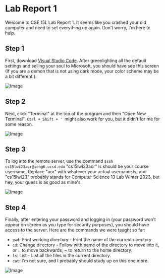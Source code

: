 # Lab Report 1
Welcome to CSE 15L Lab Report 1. It seems like you crashed your old computer and need to set everything up again. Don't worry, I'm here to help.

## Step 1
First, download [Visual Studio Code](https://code.visualstudio.com/). After greenlighting all the default settings and selling your soul to Microsoft, you should have see this screen (If you are a demon that is not using dark mode, your color scheme may be a bit different.):

![Image](Lab1sc1.png)

## Step 2
Next, click "Terminal" at the top of the program and then "Open New Terminal". `Ctrl + Shift + ' `might also work for you, but it didn't for me for some reason. 

![Image](Lab1sc2.png)

## Step 3
To log into the remote server, use the command `$ssh cs15lwi23aor@ieng6.ucsd.edu`
"cs15lwi23aor" is should be your course username. Replace "aor" with whatever your actual username is, and "cs15lwi23" probably stands for Computer Science 13 Lab Winter 2023, but hey, your guess is as good as mine's. 

![Image](Lab1sc3.PNG)

## Step 4
Finally, after entering your password and logging in (your password won't appear on screen as you type for security purposes), you should have access to the server. Here are the commands we were taught so far:

* `pwd`: Print working directory - Print the name of the current directory
* `cd`: Change directory - Follow with name of the directory to move into it, or .. to move backwards, ~ to return to the home directory. 
* `ls`: List - List all the files in the current directory.
* `cat`: I'm not sure, and I probably should study up on this one more. 

![Image](Lab1sc4.PNG)
